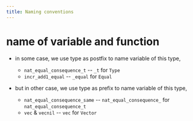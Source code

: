 ```yaml
---
title: Naming conventions
---
```


# name of variable and function

- in some case, we use type as postfix to name variable of this type,
  - `nat_equal_consequence_t` -- `_t` for `Type`
  - `incr_add1_equal` -- `_equal` for `Equal`

- but in other case, we use type as prefix to name variable of this type,
  - `nat_equal_consequence_same` -- `nat_equal_consequence_` for `nat_equal_consequence_t`
  - `vec` & `vecnil` -- `vec` for `Vector`
